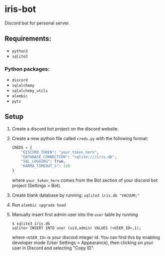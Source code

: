 # iris-bot

Discord bot for personal server.

## Requirements:

* `python3`
* `sqlite3`

### Python packages:

* `discord`
* `sqlalchemy`
* `sqlalchemy_utils`
* `alembic`
* `pytz`

## Setup

1) Create a discord bot project on the discord website.
2) Create a new python file called `creds.py` with the following format:

    ```python
    CREDS = {
        "DISCORD_TOKEN": "your_token_here",
        "DATABASE_CONNECTION": "sqlite:///iris.db",
        "SQL_LOGGING": True,
        "KARMA_TIMEOUT_S": 120
    }
    ```

    where `your_token_here` comes from the Bot section of your discord bot project (Settings > Bot).

3) Create blank database by running: `sqlite3 iris.db "VACUUM;"`
4) Run `alembic upgrade head`
5) Manually insert first admin user into the `user` table by running

    ```
    $ sqlite3 iris.db
    sqlite> INSERT INTO user (uid,admin) VALUES (<USER_ID>,1);
    ```

    where `<USER_ID>` is your discord integer id. You can find this by
    enabling developer mode (User Settings > Appearance), then clicking on your
    user in Discord and selecting "Copy ID".
